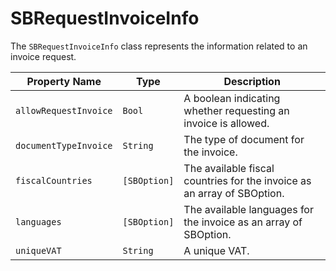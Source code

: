 # SBRequestInvoiceInfo

The `SBRequestInvoiceInfo` class represents the information related to an invoice request.

| **Property Name** | **Type** | **Description** |
|-|-|-|
| `allowRequestInvoice` | `Bool` | A boolean indicating whether requesting an invoice is allowed. |
| `documentTypeInvoice` | `String` | The type of document for the invoice. |
| `fiscalCountries` | `[SBOption]` | The available fiscal countries for the invoice as an array of SBOption. |
| `languages` | `[SBOption]` | The available languages for the invoice as an array of SBOption. |
| `uniqueVAT` | `String` | A unique VAT. |
